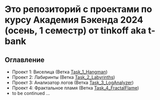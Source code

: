 # Это репозиторий с проектами по курсу Академия Бэкенда 2024 (осень, 1 семестр) от tinkoff aka t-bank
## Оглавление
-  Проект 1: Виселица (Ветка [Task_1_Hangman](https://github.com/DxTea/t-bank_backend_academy/tree/Task_1_Hangman))
-  Проект 2: Лабиринты (Ветка [Task_2_Labyrinths](https://github.com/DxTea/t-bank_backend_academy/tree/Task_2_Labyrinths))
-  Проект 3: Анализатор логов (Ветка [Task_3_LogАnalyzer](https://github.com/DxTea/t-bank_backend_academy/tree/Task_3_Log%D0%90nalyzer))
-  Проект 4: Фрактальное пламя (Ветка [Task_4_FractalFlame](https://github.com/DxTea/t-bank_backend_academy/tree/Task_4_FractalFlame))
-  to be continued ...

